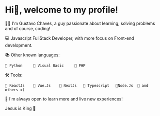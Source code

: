 # Hi👋, welcome to my profile!

🧑🏻 I'm Gustavo Chaves, a guy passionate about learning, solving problems and of course, coding!

💻 Javascript FullStack Developer, with more focus on Front-end development.

📚 Other known languages:

    🔸 Python     🔸 Visual Basic     🔸 PHP

🛠 Tools:
 
    🔸 ReactJs    🔸 Vue.Js    🔸 NextJs   🔸 Typescript   🔸Node.Js  🔸 and others x)

📍 I'm always open to learn more and live new experiences!

Jesus is King 👑

